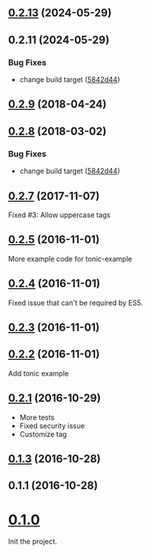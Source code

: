 <a name="0.2.13"></a>
## [0.2.13](https://github.com/CedricVerlinden/bbcode-to-react-18/compare/0.2.10...0.2.13) (2024-05-29)



<a name="0.2.11"></a>
## 0.2.11 (2024-05-29)


### Bug Fixes

* change build target ([5842d44](https://github.com/CedricVerlinden/bbcode-to-react-18/commit/5842d44))



<a name="0.2.9"></a>
## [0.2.9](https://github.com/JimLiu/bbcode-to-react/compare/0.2.8...0.2.9) (2018-04-24)



<a name="0.2.8"></a>
## [0.2.8](https://github.com/JimLiu/bbcode-to-react/compare/0.2.7...0.2.8) (2018-03-02)


### Bug Fixes

* change build target ([5842d44](https://github.com/JimLiu/bbcode-to-react/commit/5842d44))



<a name="0.2.7"></a>
## [0.2.7](https://github.com/JimLiu/bbcode-to-react/compare/0.2.5...0.2.7) (2017-11-07)

Fixed #3: Allow uppercase tags

<a name="0.2.5"></a>
## [0.2.5](https://github.com/JimLiu/bbcode-to-react/compare/0.2.4...v0.2.5) (2016-11-01)

More example code for tonic-example

<a name="0.2.4"></a>
## [0.2.4](https://github.com/JimLiu/bbcode-to-react/compare/0.2.3...v0.2.4) (2016-11-01)
Fixed issue that can't be required by ES5.


<a name="0.2.3"></a>
## [0.2.3](https://github.com/JimLiu/bbcode-to-react/compare/0.2.2...v0.2.3) (2016-11-01)



<a name="0.2.2"></a>
## [0.2.2](https://github.com/JimLiu/bbcode-to-react/compare/0.2.1...v0.2.2) (2016-11-01)
Add tonic example


<a name="0.2.1"></a>
## [0.2.1](https://github.com/JimLiu/bbcode-to-react/compare/0.1.3...v0.2.1) (2016-10-29)

* More tests
* Fixed security issue
* Customize tag


<a name="0.1.3"></a>
## [0.1.3](https://github.com/JimLiu/bbcode-to-react/compare/0.1.1...v0.1.3) (2016-10-28)



<a name="0.1.1"></a>
## 0.1.1 (2016-10-28)



<a name="0.1.0"></a>
# [0.1.0](#)

Init the project.
